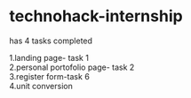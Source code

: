 # technohack-internship

has 4 tasks completed

1.landing page- task 1            
2.personal portofolio page- task 2       
3.register form-task 6        
4.unit conversion          
